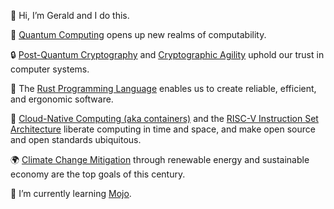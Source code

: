 👋 Hi, I’m Gerald and I do this.

🔮 [Quantum Computing](https://en.wikipedia.org/wiki/Quantum_computing) opens up new realms of computability.

🔒 [Post-Quantum Cryptography](https://www.etsi.org/technologies/quantum-safe-cryptography) and [Cryptographic Agility](https://en.wikipedia.org/wiki/Cryptographic_agility) uphold our trust in computer systems.

🦀 The [Rust Programming Language](https://www.rust-lang.org/) enables us to create reliable, efficient, and ergonomic software.

🐋 [Cloud-Native Computing (aka containers)](https://www.cncf.io/) and the [RISC-V Instruction Set Architecture](https://riscv.org/) liberate computing in time and space, and make open source and open standards ubiquitous.

🌍 [Climate Change Mitigation](https://en.wikipedia.org/wiki/Climate_change_mitigation) through renewable energy and sustainable economy are the top goals of this century.

🌱 I’m currently learning [Mojo](https://docs.modular.com/mojo/manual/).

<!---
gerald-scharitzer/gerald-scharitzer is a ✨ special ✨ repository because its `README.md` (this file) appears on your GitHub profile.
You can click the Preview link to take a look at your changes.
--->
